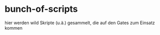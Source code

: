 bunch-of-scripts
================

hier werden wild Skripte (u.ä.) gesammelt, die auf den Gates zum Einsatz kommen
